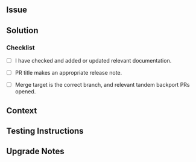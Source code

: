## Issue
<!-- What issue is this PR trying to solve? -->


## Solution
<!-- A summary of the solution addressing the above issue -->

### Checklist
- [ ] I have checked and added or updated relevant documentation.
- [ ] PR title makes an appropriate release note.
- [ ] Merge target is the correct branch, and relevant tandem backport PRs opened. 


## Context
<!-- What is some specialized knowledge relevant to this project/technology -->


## Testing Instructions
<!-- What steps need to be taken to test this PR? -->


## Upgrade Notes
<!-- To upgrade from an older revision of charmed prometheus, ... -->

